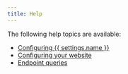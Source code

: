 ```yaml
---
title: Help
---
```

The following help topics are available:

* [Configuring {{ settings.name }}](/docs/en/settings)
* [Configuring your website](/docs/en/website-configuration)
* [Endpoint queries](/docs/en/queries)
